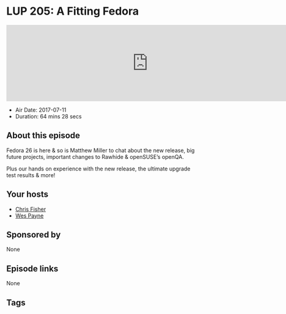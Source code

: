 # LUP 205: A Fitting Fedora

<iframe src="https://player.fireside.fm/v2/RUkczH-V+IGx9soe5?theme=dark" width="740" height="200" frameborder="0" scrolling="no"></iframe>

* Air Date: 2017-07-11
* Duration: 64 mins 28 secs

## About this episode

Fedora 26 is here & so is Matthew Miller to chat about the new release, big future projects, important changes to Rawhide & openSUSE’s openQA.

Plus our hands on experience with the new release, the ultimate upgrade test results & more!

## Your hosts
* [Chris Fisher](https://linuxunplugged.com/hosts/chrislas)
* [Wes Payne](https://linuxunplugged.com/hosts/wes)

## Sponsored by

None



## Episode links

None



## Tags


